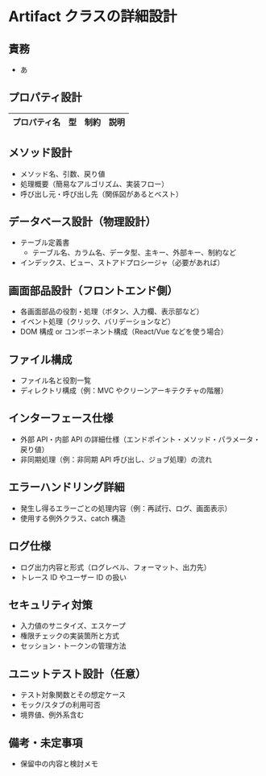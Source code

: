 # Artifact クラスの詳細設計

## 責務

- あ

## プロパティ設計

| プロパティ名 | 型  | 制約 | 説明 |
| ------------ | --- | ---- | ---- |

## メソッド設計

- メソッド名、引数、戻り値
- 処理概要（簡易なアルゴリズム、実装フロー）
- 呼び出し元・呼び出し先（関係図があるとベスト）

## データベース設計（物理設計）

- テーブル定義書
  - テーブル名、カラム名、データ型、主キー、外部キー、制約など
- インデックス、ビュー、ストアドプロシージャ（必要があれば）

## 画面部品設計（フロントエンド側）

- 各画面部品の役割・処理（ボタン、入力欄、表示部など）
- イベント処理（クリック、バリデーションなど）
- DOM 構成 or コンポーネント構成（React/Vue などを使う場合）

## ファイル構成

- ファイル名と役割一覧
- ディレクトリ構成（例：MVC やクリーンアーキテクチャの階層）

## インターフェース仕様

- 外部 API・内部 API の詳細仕様（エンドポイント・メソッド・パラメータ・戻り値）
- 非同期処理（例：非同期 API 呼び出し、ジョブ処理）の流れ

## エラーハンドリング詳細

- 発生し得るエラーごとの処理内容（例：再試行、ログ、画面表示）
- 使用する例外クラス、catch 構造

## ログ仕様

- ログ出力内容と形式（ログレベル、フォーマット、出力先）
- トレース ID やユーザー ID の扱い

## セキュリティ対策

- 入力値のサニタイズ、エスケープ
- 権限チェックの実装箇所と方式
- セッション・トークンの管理方法

## ユニットテスト設計（任意）

- テスト対象関数とその想定ケース
- モック/スタブの利用可否
- 境界値、例外系含む

## 備考・未定事項

- 保留中の内容と検討メモ
